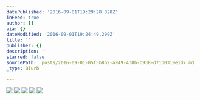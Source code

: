 ```yaml
---
datePublished: '2016-09-01T19:29:28.828Z'
inFeed: true
author: []
via: {}
dateModified: '2016-09-01T19:24:49.299Z'
title: ''
publisher: {}
description: ''
starred: false
sourcePath: _posts/2016-09-01-05f5b8b2-a949-438b-b938-d71b0319e1d7.md
_type: Blurb

---
```

![](https://the-grid-user-content.s3-us-west-2.amazonaws.com/f1538344-5628-42b9-87bd-f41b0cbe6e52.jpg)
![](https://the-grid-user-content.s3-us-west-2.amazonaws.com/a15334dc-2fb2-4659-8b47-3ed1f26e11bb.jpg)
![](https://the-grid-user-content.s3-us-west-2.amazonaws.com/0c7ee333-b8e3-4919-bdde-4f6083a92e4e.jpg)
![](https://the-grid-user-content.s3-us-west-2.amazonaws.com/33a60526-5c33-43f4-89b2-790027cc8e7d.jpg)
![](https://imgflo.herokuapp.com/graph/2b2431f8e7ba7b0/70dcc0ad10aabe1e394ea2d114b288e6/croprotate.jpg?cropheight=2383&cropwidth=3577&degrees=0&input=https%3A%2F%2Fthe-grid-user-content.s3-us-west-2.amazonaws.com%2F2f32c9d0-b9bb-4f04-ba47-f2001d8a36b7.jpg&x=0&y=0)